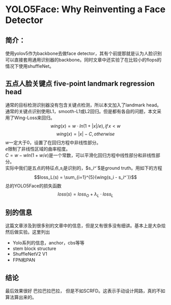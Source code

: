 # YOLO5Face: Why Reinventing a Face Detector
## 简介：
使用yolov5作为backbone去做face detector，其有个前提那就是认为人脸识别可以直接套用通用识别器的backbone。同时文章中还实验了在比较小的flops的情况下使用shuffleNet。

## 五点人脸关键点 five-point landmark regression head
通常的目标检测识别器没有包含关键点检测，所以本文加入了landmark head。通常的关键点识别使用L1，smooth-L1或L2回归。但是都有各自的问题，本文采用了Wing-Loss来回归。
$${wing(x)} = w \cdot ln(1 + |x| / e),if\,x<w$$
$$wing(x) = |x| - C,otherwise$$
$w$一定大于0，设置了在回归方程中非线性部分。  
$e$限制了非线性区域的曲率程度。  
$C=w-wln(1+w/e)$是一个常数，可以平滑化回归方程中线性部分和非线性部分。  
实际中我们是五点的特征点,$s_i$是识别的，$s_i^`$是ground truth。用如下的方程  
$$loss_L(s) = \sum_{i=1}^{5}{wing(s_i - s_i^`)}$$
总的YOLO5Face的损失函数
$$loss(s) = loss_O + \lambda_L \cdot loss_L$$
  
    

## 别的信息
这篇文章涉及到很多别的文章中的信息，但是又有很多没有细讲。基本上是大杂烩然后做实验。这里列出
* Yolo系列的信息，anchor，cbs等等
* stem block structure
* ShuffleNetV2 V1
* FPN和PAN

## 结论
最后效果很好 巴拉巴拉巴拉， 但是不如SCRFD。这表示手动设计网路，真的不如算法算出来的。